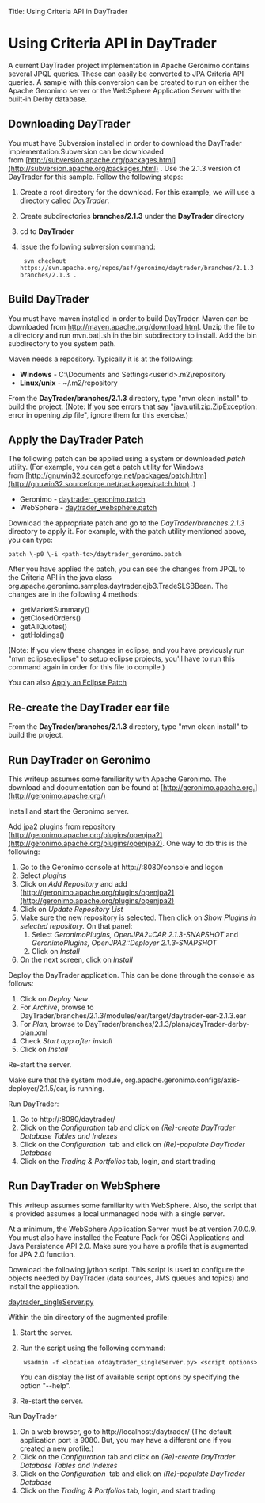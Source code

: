 Title: Using Criteria API in DayTrader

<a name="UsingCriteriaAPIinDayTrader-UsingCriteriaAPIinDayTrader"></a>

# Using Criteria API in DayTrader

A current DayTrader project implementation in Apache Geronimo contains
several JPQL queries. These can easily be converted to JPA Criteria API
queries. A sample with this conversion can be created to run on either the
Apache Geronimo server or the WebSphere Application Server with the
built-in Derby database.


<a name="UsingCriteriaAPIinDayTrader-DownloadingDayTrader"></a>

## Downloading DayTrader

You must have Subversion installed in order to download the DayTrader implementation.Subversion can be downloaded from&nbsp;[http://subversion.apache.org/packages.html](http://subversion.apache.org/packages.html)
. Use the 2.1.3 version of DayTrader for this sample. Follow the following steps:

1. Create a root directory for the download. For this example, we will use a directory called *DayTrader*.
2. Create subdirectories **branches/2.1.3** under the **DayTrader** directory
3. cd to **DayTrader**
4. Issue the following subversion command:

        svn checkout https://svn.apache.org/repos/asf/geronimo/daytrader/branches/2.1.3 branches/2.1.3 .

<a name="UsingCriteriaAPIinDayTrader-BuildDayTrader"></a>

## Build DayTrader

You must have maven installed in order to build DayTrader. Maven can be downloaded from <http://maven.apache.org/download.html>. Unzip the file to a directory and run mvn.bat\|.sh in the bin
subdirectory to install. Add the bin subdirectory to you system path.

Maven needs a repository. Typically it is at the following:

* **Windows** - C:\Documents and Settings\<userid>\.m2\repository
* **Linux/unix** - \~/.m2/repository

From the **DayTrader/branches/2.1.3** directory, type "mvn clean install" to build the project. (Note: If you see errors that say "java.util.zip.ZipException: error in opening zip file", ignore them for this exercise.) 

<a name="UsingCriteriaAPIinDayTrader-ApplytheDayTraderPatch"></a>

## Apply the DayTrader Patch

The following patch can be applied using a system or downloaded *patch* utility. (For example, you can get a patch utility for Windows from&nbsp;[http://gnuwin32.sourceforge.net/packages/patch.htm](http://gnuwin32.sourceforge.net/packages/patch.htm)
.)

* Geronimo - [daytrader_geronimo.patch](artifacts/daytrader_geronimo.patch)
* WebSphere - [daytrader_websphere.patch](artifacts/daytrader_websphere.patch)

Download the appropriate patch and go to the *DayTrader/branches.2.1.3*
directory to apply it. For example, with the patch utility mentioned above,
you can type:

    patch \-p0 \-i <path-to>/daytrader_geronimo.patch

After you have applied the patch, you can see the changes from JPQL to the Criteria API in the java class org.apache.geronimo.samples.daytrader.ejb3.TradeSLSBBean. The changes are in the following 4 methods:

* getMarketSummary()
* getClosedOrders()
* getAllQuotes()
* getHoldings()

(Note: If you view these changes in eclipse, and you have previously run
"mvn eclipse:eclipse" to setup eclipse projects, you'll have to run this
command again in order for this file to compile.)

You can also [Apply an Eclipse Patch](apply-an-eclipse-patch.html)

<a name="UsingCriteriaAPIinDayTrader-Re-createtheDayTraderearfile"></a>

## Re-create the DayTrader ear file

From the **DayTrader/branches/2.1.3** directory, type "mvn clean install" to build the project.
                                                                 
<a name="UsingCriteriaAPIinDayTrader-RunDayTraderonGeronimo"></a>

## Run DayTrader on Geronimo

This writeup assumes some familiarity with Apache Geronimo. The download
and documentation can be found at [http://geronimo.apache.org.](http://geronimo.apache.org/)

Install and start the Geronimo server.

Add jpa2 plugins from repository [http://geronimo.apache.org/plugins/openjpa2](http://geronimo.apache.org/plugins/openjpa2). One way to do this is the following:

1. Go to the Geronimo console at http://<host>:8080/console and logon
2. Select _plugins_
3. Click on _Add Repository_ and add [http://geronimo.apache.org/plugins/openjpa2](http://geronimo.apache.org/plugins/openjpa2)
4. Click on _Update Repository List_
5. Make sure the new repository is selected. Then click on _Show Plugins in selected repository._ On that panel:
    1. Select _GeronimoPlugins, OpenJPA2::CAR 2.1.3-SNAPSHOT_ and _GeronimoPlugins, OpenJPA2::Deployer 2.1.3-SNAPSHOT_
    2. Click on _Install_
6. On the next screen, click on _Install_

Deploy the DayTrader application. This can be done through the console as follows:

1. Click on _Deploy New_
2. For _Archive_, browse to DayTrader/branches/2.1.3/modules/ear/target/daytrader-ear-2.1.3.ear
3. For _Plan,_ browse to DayTrader/branches/2.1.3/plans/dayTrader-derby-plan.xml
4. Check _Start app after install_
5. Click on _Install_

Re-start the server.

Make sure that the system module, org.apache.geronimo.configs/axis-deployer/2.1.5/car, is running.

Run DayTrader:

1. Go to http://<host>:8080/daytrader/
1. Click on the _Configuration_ tab and click on _(Re)-create DayTrader Database Tables and Indexes_
1. Click on the _Configuration&nbsp;_ tab and click on _(Re)-populate DayTrader Database_
1. Click on the _Trading & Portfolios_ tab, login, and start trading

<a name="UsingCriteriaAPIinDayTrader-RunDayTraderonWebSphere"></a>

## Run DayTrader on WebSphere

This writeup assumes some familiarity with WebSphere. Also, the script that
is provided assumes a local unmanaged node with a single server.

At a minimum, the WebSphere Application Server must be at version 7.0.0.9.
You must also have installed the Feature Pack for OSGi Applications and
Java Persistence API 2.0. Make sure you have a profile that is augmented
for JPA 2.0 function.

Download the following jython script. This script is used to configure the
objects needed by DayTrader (data sources, JMS queues and topics) and
install the application.

[daytrader_singleServer.py](artifacts/daytrader_singleserver.py)


Within the bin directory of the augmented profile:

1. Start the server.
1. Run the script using the following command:

        wsadmin -f <location ofdaytrader_singleServer.py> <script options>

   You can display the list of available script options by specifying the option "--help".

1. Re-start the server.

Run DayTrader

1. On a web browser, go to http://localhost:<application-port>/daytrader/ (The default application port is 9080. But, you may have a different one if you created a new profile.)
1. Click on the _Configuration_ tab and click on _(Re)-create  DayTrader Database Tables and Indexes_
1. Click on the _Configuration&nbsp;_ tab and click on _(Re)-populate DayTrader Database_
1. Click on the _Trading & Portfolios_ tab, login, and start  trading
